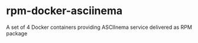 # rpm-docker-asciinema
A set of 4 Docker containers providing ASCIInema service delivered as RPM package
